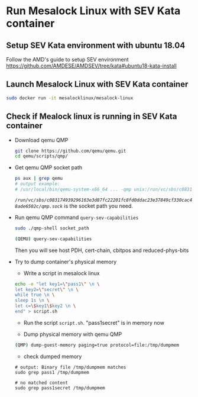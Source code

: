 # Run Mesalock Linux with SEV Kata container

## Setup SEV Kata environment with ubuntu 18.04
Follow the AMD's guide to setup SEV environment
https://github.com/AMDESE/AMDSEV/tree/kata#ubuntu18-kata-install

## Launch Mesalock Linux with SEV Kata container
``` bash
sudo docker run -it mesalocklinux/mesalock-linux
```

## Check if Mealock linux is running in SEV Kata container
* Download qemu QMP
    ``` bash
    git clone https://github.com/qemu/qemu.git
    cd qemu/scripts/qmp/
    ```
* Get qemu QMP socket path
    ``` bash
    ps aux | grep qemu
    # output example:
    # /usr/local/bin/qemu-system-x86_64 ... -qmp unix:/run/vc/sbs/c083174939296163e3d87fc22201fc8fd0ddac23e37849cf330cac48ade6502c/qmp.sock ...
    ```
    *``/run/vc/sbs/c083174939296163e3d87fc22201fc8fd0ddac23e37849cf330cac48ade6502c/qmp.sock``* is the socket path you need.

* Run qemu QMP command ```query-sev-capabilities``` 
    ``` bash
    sudo ./qmp-shell socket_path

    (QEMU) query-sev-capabilities
    ```
    Then you will see host PDH, cert-chain, cbitpos and reduced-phys-bits

* Try to dump container's physical memory
    * Write a script in mesalock linux
    ```bash
    echo -e "let key1=\"pass1\" \n \
    let key2=\"secret\" \n \
    while true \n \
    sleep 1s \n \
    let c=\$key1\$key2 \n \
    end" > script.sh
    ```
    * Run the script ```script.sh```. "pass1secret" is in memory now
    
    * Dump physical memory with qemu QMP
    ``` bash
    (QMP) dump-guest-memory paging=true protocol=file:/tmp/dumpmem
    ```

    * check dumped memory
    ```
    # output: Binary file /tmp/dumpmem matches
    sudo grep pass1 /tmp/dumpmem

    # no matched content
    sudo grep pass1secret /tmp/dumpmem
    ```